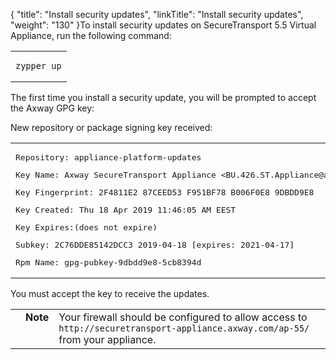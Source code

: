 {
    "title": "Install security updates",
    "linkTitle": "Install security updates",
    "weight": "130"
}To install security updates on SecureTransport 5.5 Virtual Appliance, run the following command:

<table cellspacing="0">
   <col/>
   <tbody>
      <tr>
         <td><pre><code>zypper up</code></pre>
         </td>
      </tr>
   </tbody>
</table>

The first time you install a security update, you will be prompted to accept the Axway GPG key:

New repository or package signing key received:

<table cellspacing="0">
   <col/>
   <tbody>
      <tr>
         <td><pre>Repository: appliance-platform-updates</pre><pre>Key Name: Axway SecureTransport Appliance &lt;BU.426.ST.Appliance@axway.com&gt;</pre><pre>Key Fingerprint: 2F4811E2 87CEED53 F951BF78 B006F0E8 9DBDD9E8</pre><pre>Key Created: Thu 18 Apr 2019 11:46:05 AM EEST</pre><pre>Key Expires:(does not expire)</pre><pre>Subkey: 2C76DDE85142DCC3 2019-04-18 [expires: 2021-04-17]</pre><pre>Rpm Name: gpg-pubkey-9dbdd9e8-5cb8394d</pre>
         </td>
      </tr>
   </tbody>
</table>

You must accept the key to receive the updates.

<table cellpadding="0" cellspacing="0">
   <col/>
   <col/>
   <col/>
      <tr>
         <td valign="top">         </td>
         <td valign="top"><span><b>Note</b></span>
         </td>
         <td data-mc-autonum="&lt;b&gt;Note&lt;/b&gt;" valign="top">Your firewall should be configured to allow access to <br/><code>http://securetransport-appliance.axway.com/ap-55/</code> from your appliance.         </td>
      </tr>
</table>

